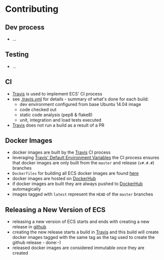 # Contributing

## Dev process

* ...

## Testing

* ...

## CI

* [Travis](https://travis-ci.org/) is used to implement ECS' CI process
* see [.travis.yml](../.travis.yml) for details - summary of what's
done for each build:
  * dev environment configured from base Ubuntu 14.04 image
  * code checked out
  * static code analysis (pep8 & flake8)
  * unit, integration and load tests executed
* [Travis](https://travis-ci.org/) does not run a build as a result of a PR

## Docker Images

* docker images are built by the [Travis](https://travis-ci.org/) CI process
* leveraging [Travis' Default Environment Variables](https://docs.travis-ci.com/user/environment-variables/#Default-Environment-Variables)
the CI process ensures that
docker images are only built from the ```master``` and release (```v#.#.#```) branches
* ```Dockerfiles``` for building all ECS docker images are found [here](../dockerfiles)
* docker images are hosted on [DockerHub](https://hub.docker.com/search/?q=simonsdave%2Fecs)
* if docker images are built they are always pushed to [DockerHub](https://hub.docker.com/u/simonsdave/) automagically
* images tagged with ```latest``` represent the ```HEAD``` of the ```master``` branches

## Releasing a New Version of ECS

* releasing a new version of ECS starts and ends with creating a
new release in [github](https://github.com/simonsdave/ecs/releases)
* creating the new release starts a build in [Travis](https://travis-ci.org/)
and this build will create docker images tagged with the same tag
as the tag used to create the github release - done:-)
* released docker images are considered immutable once they are created
